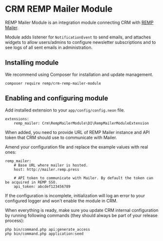 # CRM REMP Mailer Module

REMP Mailer Module is an integration module connecting CRM with [REMP Mailer](https://github.com/remp2020/remp/tree/master/Mailer).

Module adds listener for `NotificationEvent` to send emails, and attaches widgets to allow users/admins to configure newsletter subscriptions and to see logs of all sent emails in administration.

## Installing module

We recommend using Composer for installation and update management.

```shell
composer require remp/crm-remp-mailer-module
```

## Enabling and configuring module

Add installed extension to your `app/config/config.neon` file.

```neon
extensions:
	remp_mailer: Crm\RempMailerModule\DI\RempMailerModuleExtension
```

When added, you need to provide URL of REMP Mailer instance and API token that CRM should use to communicate with Mailer.

Amend your configuration file and replace the example values with real ones:

```neon
remp_mailer:
    # Base URL where mailer is hosted.
    host: http://mailer.remp.press

    # API token to communicate with Mailer. By default the token can be acquired in REMP SSO.
    api_token: abcdef123456789
```

If the configuration is incomplete, initialization will log an error to your configured logger and won't enable the module in CRM.

When everything is ready, make sure you update CRM internal configuration by running following commands (they should always be part of your release process):

```
php bin/command.php api:generate_access
php bin/command.php application:seed
```
